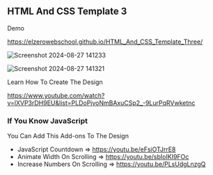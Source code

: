 ## HTML And CSS Template 3

Demo

https://elzerowebschool.github.io/HTML_And_CSS_Template_Three/


![Screenshot 2024-08-27 141233](https://github.com/user-attachments/assets/c75be3f7-03c8-4bb4-b4c2-0d179ca3c3e1)




![Screenshot 2024-08-27 141321](https://github.com/user-attachments/assets/956baa85-c99e-4c41-80e1-2f79aad59f06)




Learn How To Create The Design

https://www.youtube.com/watch?v=lXVP3rDH9EU&list=PLDoPjvoNmBAxuCSp2_-9LurPqRVwketnc

### If You Know JavaScript

You Can Add This Add-ons To The Design

- JavaScript Countdown => https://youtu.be/eFsiOTJrrE8
- Animate Width On Scrolling => https://youtu.be/sbIoIKI9FOc
- Increase Numbers On Scrolling => https://youtu.be/PLsUdgLnzgQ
